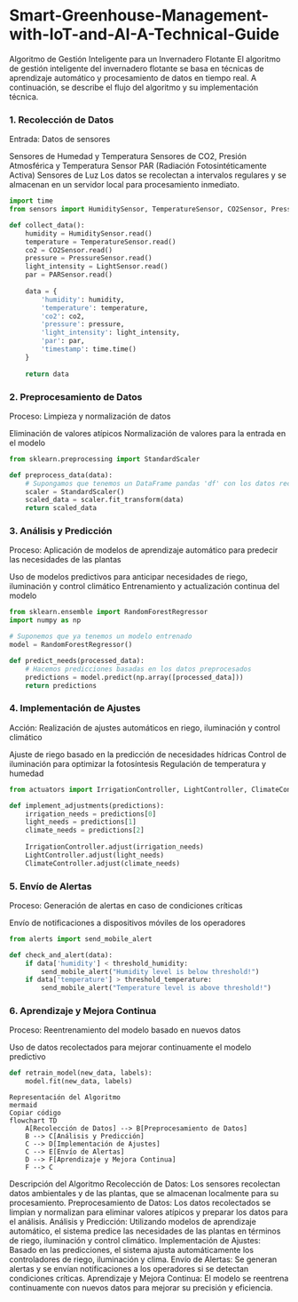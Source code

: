 # Smart-Greenhouse-Management-with-IoT-and-AI-A-Technical-Guide

Algoritmo de Gestión Inteligente para un Invernadero Flotante
El algoritmo de gestión inteligente del invernadero flotante se basa en técnicas de aprendizaje automático y procesamiento de datos en tiempo real. A continuación, se describe el flujo del algoritmo y su implementación técnica.

### 1. Recolección de Datos
Entrada: Datos de sensores

Sensores de Humedad y Temperatura
Sensores de CO2, Presión Atmosférica y Temperatura
Sensor PAR (Radiación Fotosintéticamente Activa)
Sensores de Luz
Los datos se recolectan a intervalos regulares y se almacenan en un servidor local para procesamiento inmediato.

```python
import time
from sensors import HumiditySensor, TemperatureSensor, CO2Sensor, PressureSensor, LightSensor, PARSensor

def collect_data():
    humidity = HumiditySensor.read()
    temperature = TemperatureSensor.read()
    co2 = CO2Sensor.read()
    pressure = PressureSensor.read()
    light_intensity = LightSensor.read()
    par = PARSensor.read()
    
    data = {
        'humidity': humidity,
        'temperature': temperature,
        'co2': co2,
        'pressure': pressure,
        'light_intensity': light_intensity,
        'par': par,
        'timestamp': time.time()
    }
    
    return data

```

### 2. Preprocesamiento de Datos
Proceso: Limpieza y normalización de datos

Eliminación de valores atípicos
Normalización de valores para la entrada en el modelo
```python
from sklearn.preprocessing import StandardScaler

def preprocess_data(data):
    # Supongamos que tenemos un DataFrame pandas 'df' con los datos recolectados
    scaler = StandardScaler()
    scaled_data = scaler.fit_transform(data)
    return scaled_data
```

### 3. Análisis y Predicción



Proceso: Aplicación de modelos de aprendizaje automático para predecir las necesidades de las plantas

Uso de modelos predictivos para anticipar necesidades de riego, iluminación y control climático
Entrenamiento y actualización continua del modelo

```python
from sklearn.ensemble import RandomForestRegressor
import numpy as np

# Suponemos que ya tenemos un modelo entrenado
model = RandomForestRegressor()

def predict_needs(processed_data):
    # Hacemos predicciones basadas en los datos preprocesados
    predictions = model.predict(np.array([processed_data]))
    return predictions
```

### 4. Implementación de Ajustes
Acción: Realización de ajustes automáticos en riego, iluminación y control climático

Ajuste de riego basado en la predicción de necesidades hídricas
Control de iluminación para optimizar la fotosíntesis
Regulación de temperatura y humedad

```python
from actuators import IrrigationController, LightController, ClimateController

def implement_adjustments(predictions):
    irrigation_needs = predictions[0]
    light_needs = predictions[1]
    climate_needs = predictions[2]
    
    IrrigationController.adjust(irrigation_needs)
    LightController.adjust(light_needs)
    ClimateController.adjust(climate_needs)
```

### 5. Envío de Alertas
Proceso: Generación de alertas en caso de condiciones críticas

Envío de notificaciones a dispositivos móviles de los operadores

```python
from alerts import send_mobile_alert

def check_and_alert(data):
    if data['humidity'] < threshold_humidity:
        send_mobile_alert("Humidity level is below threshold!")
    if data['temperature'] > threshold_temperature:
        send_mobile_alert("Temperature level is above threshold!")

```

### 6. Aprendizaje y Mejora Continua
Proceso: Reentrenamiento del modelo basado en nuevos datos

Uso de datos recolectados para mejorar continuamente el modelo predictivo

```python
def retrain_model(new_data, labels):
    model.fit(new_data, labels)
```
```
Representación del Algoritmo
mermaid
Copiar código
flowchart TD
    A[Recolección de Datos] --> B[Preprocesamiento de Datos]
    B --> C[Análisis y Predicción]
    C --> D[Implementación de Ajustes]
    C --> E[Envío de Alertas]
    D --> F[Aprendizaje y Mejora Continua]
    F --> C
```

Descripción del Algoritmo
Recolección de Datos: Los sensores recolectan datos ambientales y de las plantas, que se almacenan localmente para su procesamiento.
Preprocesamiento de Datos: Los datos recolectados se limpian y normalizan para eliminar valores atípicos y preparar los datos para el análisis.
Análisis y Predicción: Utilizando modelos de aprendizaje automático, el sistema predice las necesidades de las plantas en términos de riego, iluminación y control climático.
Implementación de Ajustes: Basado en las predicciones, el sistema ajusta automáticamente los controladores de riego, iluminación y clima.
Envío de Alertas: Se generan alertas y se envían notificaciones a los operadores si se detectan condiciones críticas.
Aprendizaje y Mejora Continua: El modelo se reentrena continuamente con nuevos datos para mejorar su precisión y eficiencia.
